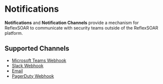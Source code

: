 # Notifications
**Notifications** and **Notification Channels** provide a mechanism for ReflexSOAR to communicate with security teams outside of the ReflexSOAR platform.  

## Supported Channels

- [Microsoft Teams Webhook](./channels.md#microsoft-teams)
- [Slack Webhook](./channels.md#slack)
- [Email](./channels.md#slack)
- [PagerDuty Webhook](./channels.md#pagerduty)